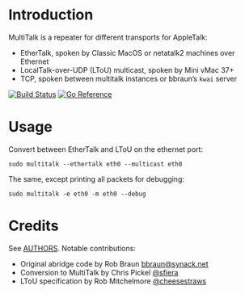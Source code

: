 # Introduction

MultiTalk is a repeater for different transports for AppleTalk:
* EtherTalk, spoken by Classic MacOS or netatalk2 machines over Ethernet
* LocalTalk-over-UDP (LToU) multicast, spoken by Mini vMac 37+
* TCP, spoken between multitalk instances or bbraun’s `kwai` server

[![Build Status](https://cloud.drone.io/api/badges/sfiera/multitalk/status.svg)](https://cloud.drone.io/sfiera/multitalk) [![Go Reference](https://pkg.go.dev/badge/github.com/sfiera/multitalk/pkg.svg)](https://pkg.go.dev/github.com/sfiera/multitalk/pkg)

# Usage

Convert between EtherTalk and LToU on the ethernet port:

    sudo multitalk --ethertalk eth0 --multicast eth0

The same, except printing all packets for debugging:

    sudo multitalk -e eth0 -m eth0 --debug

# Credits

See [AUTHORS](AUTHORS). Notable contributions:

* Original abridge code by Rob Braun <bbraun@synack.net>
* Conversion to MultiTalk by Chris Pickel [@sfiera](https://github.com/sfiera)
* LToU specification by Rob Mitchelmore [@cheesestraws](https://github.com/cheesestraws)
